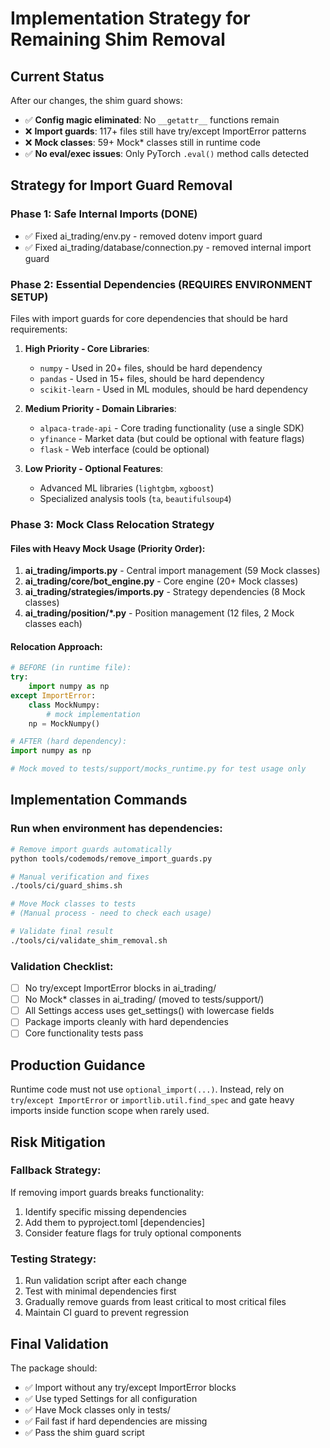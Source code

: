 # Implementation Strategy for Remaining Shim Removal

## Current Status
After our changes, the shim guard shows:
- ✅ **Config magic eliminated**: No `__getattr__` functions remain
- ❌ **Import guards**: 117+ files still have try/except ImportError patterns  
- ❌ **Mock classes**: 59+ Mock* classes still in runtime code
- ✅ **No eval/exec issues**: Only PyTorch `.eval()` method calls detected

## Strategy for Import Guard Removal

### Phase 1: Safe Internal Imports (DONE)
- ✅ Fixed ai_trading/env.py - removed dotenv import guard
- ✅ Fixed ai_trading/database/connection.py - removed internal import guard

### Phase 2: Essential Dependencies (REQUIRES ENVIRONMENT SETUP)
Files with import guards for core dependencies that should be hard requirements:

1. **High Priority - Core Libraries**:
   - `numpy` - Used in 20+ files, should be hard dependency
   - `pandas` - Used in 15+ files, should be hard dependency  
   - `scikit-learn` - Used in ML modules, should be hard dependency

2. **Medium Priority - Domain Libraries**:
   - `alpaca-trade-api` - Core trading functionality (use a single SDK)
   - `yfinance` - Market data (but could be optional with feature flags)
   - `flask` - Web interface (could be optional)

3. **Low Priority - Optional Features**:
   - Advanced ML libraries (`lightgbm`, `xgboost`)
   - Specialized analysis tools (`ta`, `beautifulsoup4`)

### Phase 3: Mock Class Relocation Strategy

#### Files with Heavy Mock Usage (Priority Order):
1. **ai_trading/imports.py** - Central import management (59 Mock classes)
2. **ai_trading/core/bot_engine.py** - Core engine (20+ Mock classes)
3. **ai_trading/strategies/imports.py** - Strategy dependencies (8 Mock classes)
4. **ai_trading/position/*.py** - Position management (12 files, 2 Mock classes each)

#### Relocation Approach:
```python
# BEFORE (in runtime file):
try:
    import numpy as np
except ImportError:
    class MockNumpy:
        # mock implementation
    np = MockNumpy()

# AFTER (hard dependency):
import numpy as np

# Mock moved to tests/support/mocks_runtime.py for test usage only
```

## Implementation Commands

### Run when environment has dependencies:
```bash
# Remove import guards automatically
python tools/codemods/remove_import_guards.py

# Manual verification and fixes
./tools/ci/guard_shims.sh

# Move Mock classes to tests
# (Manual process - need to check each usage)

# Validate final result
./tools/ci/validate_shim_removal.sh
```

### Validation Checklist:
- [ ] No try/except ImportError blocks in ai_trading/
- [ ] No Mock* classes in ai_trading/ (moved to tests/support/)
- [ ] All Settings access uses get_settings() with lowercase fields
- [ ] Package imports cleanly with hard dependencies
- [ ] Core functionality tests pass

## Production Guidance

Runtime code must not use `optional_import(...)`. Instead, rely on `try`/`except ImportError` or `importlib.util.find_spec` and gate heavy imports inside function scope when rarely used.

## Risk Mitigation

### Fallback Strategy:
If removing import guards breaks functionality:
1. Identify specific missing dependencies
2. Add them to pyproject.toml [dependencies]
3. Consider feature flags for truly optional components

### Testing Strategy:
1. Run validation script after each change
2. Test with minimal dependencies first
3. Gradually remove guards from least critical to most critical files
4. Maintain CI guard to prevent regression

## Final Validation

The package should:
- ✅ Import without any try/except ImportError blocks
- ✅ Use typed Settings for all configuration
- ✅ Have Mock classes only in tests/
- ✅ Fail fast if hard dependencies are missing
- ✅ Pass the shim guard script
